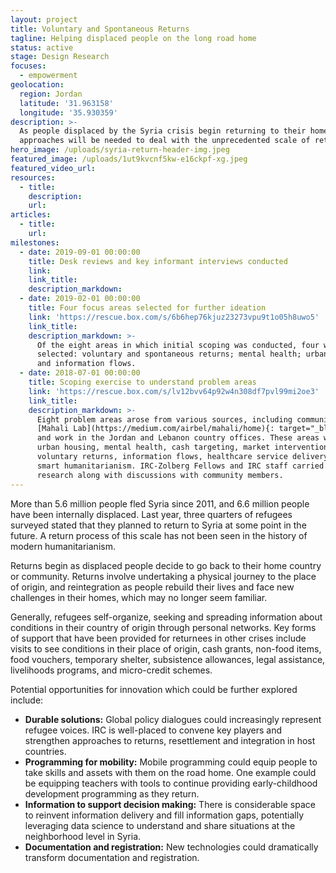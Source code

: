 ```yaml
---
layout: project
title: Voluntary and Spontaneous Returns
tagline: Helping displaced people on the long road home
status: active
stage: Design Research
focuses:
  - empowerment
geolocation:
  region: Jordan
  latitude: '31.963158'
  longitude: '35.930359'
description: >-
  As people displaced by the Syria crisis begin returning to their homes, new
  approaches will be needed to deal with the unprecedented scale of returns.
hero_image: /uploads/syria-return-header-img.jpeg
featured_image: /uploads/1ut9kvcnf5kw-e16ckpf-xg.jpeg
featured_video_url:
resources:
  - title:
    description:
    url:
articles:
  - title:
    url:
milestones:
  - date: 2019-09-01 00:00:00
    title: Desk reviews and key informant interviews conducted
    link:
    link_title:
    description_markdown:
  - date: 2019-02-01 00:00:00
    title: Four focus areas selected for further ideation
    link: 'https://rescue.box.com/s/6b6hep76kjuz23273vpu9t1o05h8uwo5'
    link_title:
    description_markdown: >-
      Of the eight areas in which initial scoping was conducted, four were
      selected: voluntary and spontaneous returns; mental health; urban housing;
      and information flows.
  - date: 2018-07-01 00:00:00
    title: Scoping exercise to understand problem areas
    link: 'https://rescue.box.com/s/lv12bvv64p92w4n308df7pvl99mi2oe3'
    link_title:
    description_markdown: >-
      Eight problem areas arose from various sources, including community-driven
      [Mahali Lab](https://medium.com/airbel/mahali/home){: target="_blank"},
      and work in the Jordan and Lebanon country offices. These areas were:
      urban housing, mental health, cash targeting, market interventions,
      voluntary returns, information flows, healthcare service delivery, and
      smart humanitarianism. IRC-Zolberg Fellows and IRC staff carried out desk
      research along with discussions with community members.
---
```


More than 5.6 million people fled Syria since 2011, and 6.6 million people have been internally displaced. Last year, three quarters of refugees surveyed stated that they planned to return to Syria at some point in the future. A return process of this scale has not been seen in the history of modern humanitarianism.

Returns begin as displaced people decide to go back to their home country or community. Returns involve undertaking a physical journey to the place of origin, and reintegration as people rebuild their lives and face new challenges in their homes, which may no longer seem familiar.

Generally, refugees self-organize, seeking and spreading information about conditions in their country of origin through personal networks. Key forms of support that have been provided for returnees in other crises include visits to see conditions in their place of origin, cash grants, non-food items, food vouchers, temporary shelter, subsistence allowances, legal assistance, livelihoods programs, and micro-credit schemes.

Potential opportunities for innovation which could be further explored include:

* **Durable solutions:** Global policy dialogues could increasingly represent refugee voices. IRC is well-placed to convene key players and strengthen approaches to returns, resettlement and integration in host countries.
* **Programming for mobility:** Mobile programming could equip people to take skills and assets with them on the road home. One example could be equipping teachers with tools to continue providing early-childhood development programming as they return.
* **Information to support decision making:** There is considerable space to reinvent information delivery and fill information gaps, potentially leveraging data science to understand and share situations at the neighborhood level in Syria.
* **Documentation and registration:** New technologies could dramatically transform documentation and registration.